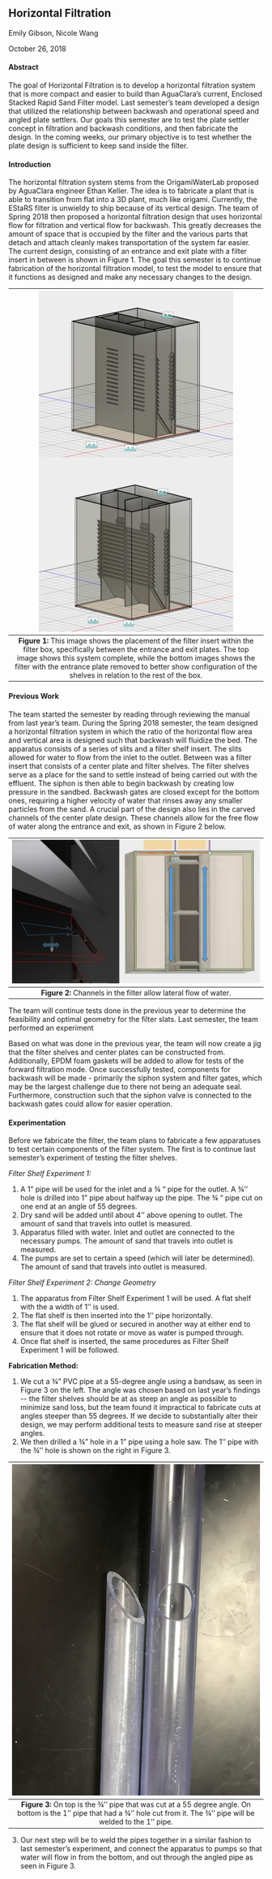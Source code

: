## Horizontal Filtration

Emily Gibson, Nicole Wang

October 26, 2018

#### **Abstract**

The goal of Horizontal Filtration is to develop a horizontal filtration system that is more compact and easier to build than AguaClara’s current, Enclosed Stacked Rapid Sand Filter model. Last semester’s team developed a design that utilized the relationship between backwash and operational speed and angled plate settlers. Our goals this semester are to test the plate settler concept in filtration and backwash conditions, and then fabricate the design. In the coming weeks, our primary objective is to test whether the plate design is sufficient to keep sand inside the filter.

#### **Introduction**

The horizontal filtration system stems from the OrigamiWaterLab proposed by AguaClara engineer Ethan Keller. The idea is to fabricate a plant that is able to transition from flat into a 3D plant, much like origami. Currently, the EStaRS filter is unwieldy to ship because of its vertical design. The team of Spring 2018 then proposed a horizontal filtration design that uses horizontal flow for filtration and vertical flow for backwash. This greatly decreases the amount of space that is occupied by the filter and the various parts that detach and attach cleanly makes transportation of the system far easier. The current design, consisting of an entrance and exit plate with a filter insert in between is shown in Figure 1. The goal this semester is to continue fabrication of the horizontal filtration model, to test the model to ensure that it functions as designed and make any necessary changes to the design.

| <img src="https://github.com/AguaClara/horizontal_filtration/blob/master/images/Horfi_updated.JPG" > |
| :---: |
|**Figure 1:** This image shows the placement of the filter insert within the filter box, specifically between the entrance and exit plates. The top image shows this system complete, while the bottom images shows the filter with the entrance plate removed to better show configuration of the shelves in relation to the rest of the box.|

#### **Previous Work**

The team started the semester by reading through reviewing the manual from last year’s team. During the Spring 2018 semester, the team designed a horizontal filtration system in which the ratio of the horizontal flow area and vertical area is designed such that backwash will fluidize the bed. The apparatus consists of a series of slits and a filter shelf insert. The slits allowed for water to flow from the inlet to the outlet. Between was a filter insert that consists of a center plate and filter shelves. The filter shelves serve as a place for the sand to settle instead of being carried out with the effluent. The siphon is then able to begin backwash by creating low pressure in the sandbed. Backwash gates are closed except for the bottom ones, requiring a higher velocity of water that rinses away any smaller particles from the sand. A crucial part of the design also lies in the carved channels of the center plate design. These channels allow for the free flow of water along the entrance and exit, as shown in Figure 2 below.

| <img src="https://github.com/AguaClara/horizontal_filtration/blob/master/images/carved_channels.JPG"> |
| :---: |
|**Figure 2:**  Channels in the filter allow lateral flow of water.|



The team will continue tests done in the previous year to determine the feasibility and optimal geometry for the filter slats. Last semester, the team performed an experiment

Based on what was done in the previous year, the team will now create a jig that the filter shelves and center plates can be constructed from. Additionally, EPDM foam gaskets will be added to allow for tests of the forward filtration mode. Once successfully tested, components for backwash will be made - primarily the siphon system and filter gates, which may be the largest challenge due to there not being an adequate seal. Furthermore, construction such that the siphon valve is connected to the backwash gates could allow for easier operation.



#### **Experimentation**

Before we fabricate the filter, the team plans to fabricate a few apparatuses to test certain components of the filter system. The first is to continue last semester’s experiment of testing the filter shelves.

*Filter Shelf Experiment 1:*
1. A 1” pipe will be used for the inlet and a ¾ “ pipe for the outlet. A ¾’’ hole is drilled into 1” pipe about halfway up the pipe. The ¾ “ pipe cut on one end at an angle of 55 degrees.
2. Dry sand will be added until  about 4’’ above opening to outlet. The amount of sand that travels into outlet is measured.
3. Apparatus filled with water. Inlet and outlet are connected to the necessary pumps. The amount of sand that travels into outlet is measured.
4. The pumps are set to certain a speed (which will later be determined). The amount of sand that travels into outlet is measured.

*Filter Shelf Experiment 2: Change Geometry*
1. The apparatus from Filter Shelf Experiment 1 will be used. A flat shelf with the a width of 1’’ is used.
2. The flat shelf is then inserted into the 1’’ pipe horizontally.
3. The flat shelf will be glued or secured in another way at either end to ensure that it does not rotate or move as water is pumped through.
4. Once flat shelf is inserted, the same procedures as Filter Shelf Experiment 1 will be followed.


**Fabrication Method:**
1. We cut a ¾” PVC pipe at a 55-degree angle using a bandsaw, as seen in Figure 3 on the left. The angle was chosen based on last year’s findings -- the filter shelves should be at as steep an angle as possible to minimize sand loss, but the team found it impractical to fabricate cuts at angles steeper than 55 degrees. If we decide to substantially alter their design, we may perform additional tests to measure sand rise at steeper angles.  
2. We then drilled a ¾” hole in a 1” pipe using a hole saw. The 1’’ pipe with the ¾’’ hole is shown on the right in Figure 3.

| <img src="https://github.com/AguaClara/horizontal_filtration/blob/master/images/Fall%202018/exp1_0.75_1%20inch_pipes.JPG">|
| :---: |
|**Figure 3:**  On top is the ¾’’ pipe that was cut at a 55 degree angle. On bottom is the 1’’ pipe that had a ¾’’ hole cut from it. The ¾’’ pipe will be welded to the 1’’ pipe.|

3. Our next step will be to weld the pipes together in a similar fashion to last semester’s experiment, and connect the apparatus to pumps so that water will flow in from the bottom, and out through the angled pipe as seen in Figure 3.
